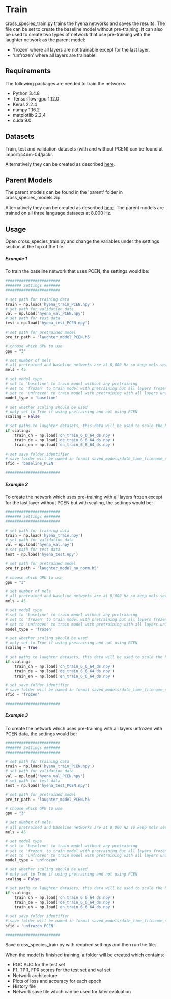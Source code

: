 # Train
cross_species_train.py trains the hyena networks and saves the results. The file can be set to create the baseline model without pre-training.
It can also be used to create two types of network that use pre-training with the laughter network as the parent model:
* ‘frozen’ where all layers are not trainable except for the last layer.
* ‘unfrozen’ where all layers are trainable.

## Requirements
The following packages are needed to train the networks:
* Python 3.4.8
* Tensorflow-gpu 1.12.0
* Keras 2.2.4
* numpy 1.16.2
* matplotlib 2.2.4
* cuda 9.0

## Datasets
Train, test and validation datasets (with and without PCEN) can be found at import/c4dm-04/jackr.

Alternatively they can be created as described [here](/preprocessing).

## Parent Models
The parent models can be found in the 'parent' folder in cross_species_models.zip.

Alternatively they can be created as described [here](https://github.com/Jack-0-0/Laughter-Detection/tree/master/train). The parent models are trained on all three language datasets at 8,000 Hz.

## Usage
Open cross_species_train.py and change the variables under the settings section at the top of the file. 

##### Example 1
To train the baseline network that uses PCEN, the settings would be:

```python
########################
####### Settings ####### 
########################

# set path for training data
train = np.load('hyena_train_PCEN.npy')
# set path for validation data
val = np.load('hyena_val_PCEN.npy')
# set path for test data
test = np.load('hyena_test_PCEN.npy')

# set path for pretrained model
pre_tr_path = 'laughter_model_PCEN.h5'

# choose which GPU to use
gpu = "3"

# set number of mels
# all pretrained and baseline networks are at 8,000 Hz so keep mels set to 45
mels = 45

# set model type
# set to 'baseline' to train model without any pretraining
# set to 'frozen' to train model with pretraining but all layers frozen except last layer
# set to 'unfrozen' to train model with pretraining with all layers unfrozen
model_type = 'baseline'

# set whether scaling should be used
# only set to True if using pretraining and not using PCEN
scaling = False

# set paths to laughter datasets, this data will be used to scale the hyena data if necessary
if scaling:
	train_ch = np.load('ch_train_6_6_64_ds.npy')
	train_de = np.load('de_train_6_6_64_ds.npy')
	train_en = np.load('en_train_6_6_64_ds.npy')

# set save folder identifier
# save folder will be named in format saved_models/date_time_filename_sfid 
sfid = 'baseline_PCEN' 

########################
```
##### Example 2
To create the network which uses pre-training with all layers frozen except for the last layer without PCEN but with scaling, the settings would be:

```python
########################
####### Settings ####### 
########################

# set path for training data
train = np.load('hyena_train.npy')
# set path for validation data
val = np.load('hyena_val.npy')
# set path for test data
test = np.load('hyena_test.npy')

# set path for pretrained model
pre_tr_path = 'laughter_model_no_norm.h5'

# choose which GPU to use
gpu = "3"

# set number of mels
# all pretrained and baseline networks are at 8,000 Hz so keep mels set to 45
mels = 45

# set model type
# set to 'baseline' to train model without any pretraining
# set to 'frozen' to train model with pretraining but all layers frozen except last layer
# set to 'unfrozen' to train model with pretraining with all layers unfrozen
model_type = 'frozen'

# set whether scaling should be used
# only set to True if using pretraining and not using PCEN
scaling = True

# set paths to laughter datasets, this data will be used to scale the hyena data if necessary
if scaling:
	train_ch = np.load('ch_train_6_6_64_ds.npy')
	train_de = np.load('de_train_6_6_64_ds.npy')
	train_en = np.load('en_train_6_6_64_ds.npy')

# set save folder identifier
# save folder will be named in format saved_models/date_time_filename_sfid 
sfid = 'frozen' 

########################
```
##### Example 3
To create the network which uses pre-training with all layers unfrozen with PCEN data, the settings would be:

```python
########################
####### Settings ####### 
########################

# set path for training data
train = np.load('hyena_train_PCEN.npy')
# set path for validation data
val = np.load('hyena_val_PCEN.npy')
# set path for test data
test = np.load('hyena_test_PCEN.npy')

# set path for pretrained model
pre_tr_path = 'laughter_model_PCEN.h5'

# choose which GPU to use
gpu = "3"

# set number of mels
# all pretrained and baseline networks are at 8,000 Hz so keep mels set to 45
mels = 45

# set model type
# set to 'baseline' to train model without any pretraining
# set to 'frozen' to train model with pretraining but all layers frozen except last layer
# set to 'unfrozen' to train model with pretraining with all layers unfrozen
model_type = 'unfrozen'

# set whether scaling should be used
# only set to True if using pretraining and not using PCEN
scaling = False

# set paths to laughter datasets, this data will be used to scale the hyena data if necessary
if scaling:
	train_ch = np.load('ch_train_6_6_64_ds.npy')
	train_de = np.load('de_train_6_6_64_ds.npy')
	train_en = np.load('en_train_6_6_64_ds.npy')

# set save folder identifier
# save folder will be named in format saved_models/date_time_filename_sfid 
sfid = 'unfrozen_PCEN' 

########################
```
Save cross_species_train.py with required settings and then run the file.

When the model is finished training, a folder will be created which contains:
* ROC AUC for  the test set
* F1, TPR, FPR scores for the test set and val set
* Network architecture
* Plots of loss and accuracy for each epoch
* History file
* Network save file which can be used for later evaluation
